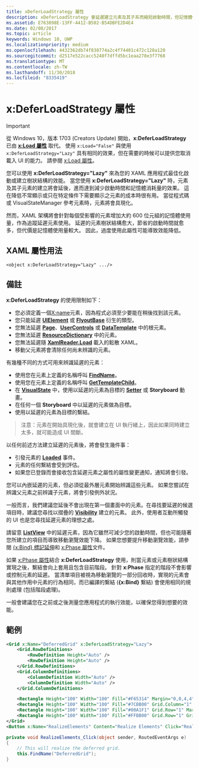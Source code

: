 ```yaml
---
title: xDeferLoadStrategy 屬性
description: xDeferLoadStrategy 會延遲建立元素及其子系而縮短啟動時間，但記憶體使用量會略為增加。每個受影響的元素會增加約 600 個位元組的記憶體使用量。
ms.assetid: E763898E-13FF-4412-B502-B54DBFE2D4E4
ms.date: 02/08/2017
ms.topic: article
keywords: Windows 10, UWP
ms.localizationpriority: medium
ms.openlocfilehash: 4432362db74f830774a2c4f74401c472c128a120
ms.sourcegitcommit: d2517e522cacc5240f7dffd5bc1eaa278e3f7768
ms.translationtype: MT
ms.contentlocale: zh-TW
ms.lasthandoff: 11/30/2018
ms.locfileid: "8335419"
---
```

# <a name="xdeferloadstrategy-attribute"></a>x:DeferLoadStrategy 屬性

> [!IMPORTANT]
> 從 Windows 10，版本 1703 (Creators Update) 開始，**x:DeferLoadStrategy** 已由 [**x:Load 屬性**](x-load-attribute.md) 取代。 使用 `x:Load="False"` 與使用 `x:DeferLoadStrategy="Lazy"` 具有相同的效果，但在需要的時候可以提供您取消載入 UI 的能力。 請參閱 [x:Load 屬性](x-load-attribute.md)。

您可以使用 **x:DeferLoadStrategy="Lazy"** 來為您的 XAML 應用程式最佳化啟動或建立樹狀結構的效能。 當您使用 **x:DeferLoadStrategy="Lazy"** 時，元素及其子元素的建立將會延後，進而達到減少啟動時間和記憶體消耗量的效果。 這在降低不常顯示或只在特定條件下需要顯示之元素的成本時很有用。 當從程式碼或 VisualStateManager 參考元素時，元素將會具現化。

然而，XAML 架構將會針對每個受影響的元素增加大約 600 位元組的記憶體使用量，作為追蹤延遲元素使用。 延遲的元素樹狀結構愈大，節省的啟動時間就愈多，但代價是記憶體使用量較大。 因此，過度使用此屬性可能導致效能降低。

## <a name="xaml-attribute-usage"></a>XAML 屬性用法

``` syntax
<object x:DeferLoadStrategy="Lazy" .../>
```

## <a name="remarks"></a>備註

**x:DeferLoadStrategy** 的使用限制如下：

- 您必須定義一個[X:name](x-name-attribute.md)元素，因為程式必須至少要能在稍後找到該元素。
- 您只能延遲 [**UIElement**](https://msdn.microsoft.com/library/windows/apps/br208911) 或 [**FlyoutBase**](https://msdn.microsoft.com/library/windows/apps/dn279249) 衍生的類型。
- 您無法延遲 [**Page**](https://msdn.microsoft.com/library/windows/apps/windows.ui.xaml.controls.page)、[**UserControls**](https://msdn.microsoft.com/library/windows/apps/windows.ui.xaml.controls.usercontrol) 或 [**DataTemplate**](https://msdn.microsoft.com/library/windows/apps/br242348) 中的根元素。
- 您無法延遲 [**ResourceDictionary**](https://msdn.microsoft.com/library/windows/apps/br208794) 中的元素。
- 您無法延遲隨 [**XamlReader.Load**](https://msdn.microsoft.com/library/windows/apps/br228048) 載入的鬆散 XAML。
- 移動父元素將會清除任何尚未辨識的元素。

有幾種不同的方式可用來辨識延遲的元素：

- 使用您在元素上定義的名稱呼叫 [**FindName**](https://msdn.microsoft.com/library/windows/apps/br208715)。
- 使用您在元素上定義的名稱呼叫 [**GetTemplateChild**](https://msdn.microsoft.com/library/windows/apps/br209416)。
- 在 [**VisualState**](https://msdn.microsoft.com/library/windows/apps/br209007) 中，使用以延遲的元素為目標的 [**Setter**](https://msdn.microsoft.com/library/windows/apps/br208817) 或 **Storyboard** 動畫。
- 在任何一個 **Storyboard** 中以延遲的元素做為目標。
- 使用以延遲的元素為目標的繫結。

> 注意：元素在開始具現化後，就會建立在 UI 執行緒上，因此如果同時建立太多，就可能造成 UI 間斷。

以任何前述方法建立延遲的元素後，將會發生幾件事：

- 引發元素的 [**Loaded**](https://msdn.microsoft.com/library/windows/apps/br208723) 事件。
- 元素的任何繫結會受到評估。
- 如果您已登錄而會接收包含延遲元素之屬性的屬性變更通知，通知將會引發。

您可以內嵌延遲的元素，但必須從最外層元素開始辨識這些元素。 如果您嘗試在辨識父元素之前辨識子元素，將會引發例外狀況。

一般而言，我們建議您延後不會出現在第一個畫面中的元素。在尋找要延遲的候選項目時，建議您尋找以摺疊的 [**Visibility**](https://msdn.microsoft.com/library/windows/apps/br208992) 建立的元素。 此外，使用者互動所觸發的 UI 也是您尋找延遲元素的理想之處。

請留意 [**ListView**](https://msdn.microsoft.com/library/windows/apps/br242878) 中的延遲元素，因為它雖然可減少您的啟動時間，但也可能隨著您所建立的項目而導致移動瀏覽效能下降。 如果您想要提升移動瀏覽效能，請參閱 [{x:Bind} 標記延伸](x-bind-markup-extension.md)和 [x:Phase 屬性](x-phase-attribute.md)文件。

如果 [x:Phase 屬性](x-phase-attribute.md)結合 **x:DeferLoadStrategy** 使用，則當元素或元素樹狀結構實現之後，繫結會向上套用且包含目前階段。 針對 **x:Phase** 指定的階段不會影響或控制元素的延遲。 當清單項目被視為移動瀏覽的一部分回收時，實現的元素會與其他作用中元素的行為相同，而已編譯的繫結 (**{x:Bind}** 繫結) 會使用相同的規則處理 (包括階段處理)。

一般會建議您在之前或之後測量您應用程式的執行效能，以確保您得到想要的效能。

## <a name="example"></a>範例

```xml
<Grid x:Name="DeferredGrid" x:DeferLoadStrategy="Lazy">
    <Grid.RowDefinitions>
        <RowDefinition Height="Auto" />
        <RowDefinition Height="Auto" />
    </Grid.RowDefinitions>
    <Grid.ColumnDefinitions>
        <ColumnDefinition Width="Auto" />
        <ColumnDefinition Width="Auto" />
    </Grid.ColumnDefinitions>

    <Rectangle Height="100" Width="100" Fill="#F65314" Margin="0,0,4,4" />
    <Rectangle Height="100" Width="100" Fill="#7CBB00" Grid.Column="1" Margin="4,0,0,4" />
    <Rectangle Height="100" Width="100" Fill="#00A1F1" Grid.Row="1" Margin="0,4,4,0" />
    <Rectangle Height="100" Width="100" Fill="#FFBB00" Grid.Row="1" Grid.Column="1" Margin="4,4,0,0" />
</Grid>
<Button x:Name="RealizeElements" Content="Realize Elements" Click="RealizeElements_Click"/>
```

```csharp
private void RealizeElements_Click(object sender, RoutedEventArgs e)
{
    // This will realize the deferred grid.
    this.FindName("DeferredGrid");
}
```

